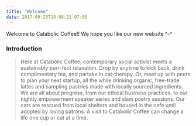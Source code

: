 ```yaml
---
title: "Welcome"
date: 2017-09-23T18:08:21-07:00
---
```


Welcome to Catabolic Coffee!! We hope you like our new website ^-^

### Introduction

> Here at Catabolic Coffee, contemporary social activist meets a sustainably purr-fect relaxation. Drop by anytime to kick back, drink complimentary tea, and partake in cat-therapy. Or, meet up with peers to plan your next startup, all the while drinking organic, free-trade lattes and sampling pastries made with locally sourced ingredients. We are all about progress, from our ethical business practices, to our nightly empowerment speaker series and slam poetry sessions. Our cats are rescued from local shelters and housed in the cafe until adopted by loving patrons. A visit to Catabolic Coffee can change a life one cup or cat at a time.

